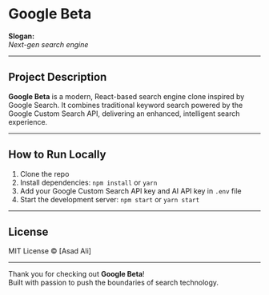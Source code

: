 # Google Beta

**Slogan:**  
_Next-gen search engine_

---

## Project Description

**Google Beta** is a modern, React-based search engine clone inspired by Google Search. It combines traditional keyword search powered by the Google Custom Search API, delivering an enhanced, intelligent search experience.

---

## How to Run Locally

1. Clone the repo
2. Install dependencies: `npm install` or `yarn`
3. Add your Google Custom Search API key and AI API key in `.env` file
4. Start the development server: `npm start` or `yarn start`

---

## License

MIT License © [Asad Ali]

---

Thank you for checking out **Google Beta**!  
Built with passion to push the boundaries of search technology.
